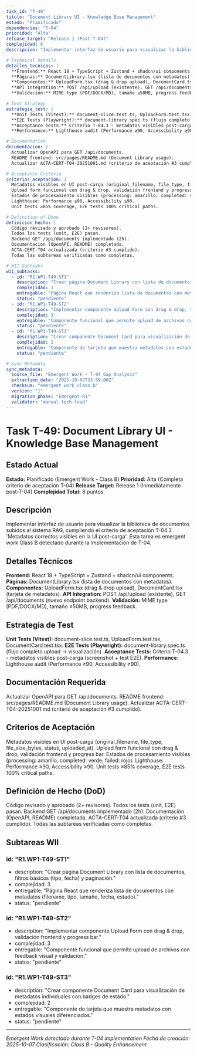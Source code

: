 ```yaml
---
task_id: "T-49"
titulo: "Document Library UI - Knowledge Base Management"
estado: "Planificado"
dependencias: "T-04"
prioridad: "Alta"
release_target: "Release 1 (Post-T-04)"
complejidad: 8
descripcion: "Implementar interfaz de usuario para visualizar la biblioteca de documentos subidos al sistema RAG, cumpliendo el criterio de aceptación T-04.3 'Metadatos correctos visibles en la UI post-carga'. Esta tarea es emergent work Class B detectado durante la implementación de T-04."

# Technical Details
detalles_tecnicos: |
  **Frontend:** React 18 + TypeScript + Zustand + shadcn/ui components.
  **Páginas:** DocumentLibrary.tsx (lista de documentos con metadatos).
  **Componentes:** UploadForm.tsx (drag & drop upload), DocumentCard.tsx (tarjeta de metadatos).
  **API Integration:** POST /api/upload (existente), GET /api/documents (nuevo endpoint backend).
  **Validación:** MIME type (PDF/DOCX/MD), tamaño ≤50MB, progress feedback.

# Test Strategy
estrategia_test: |
  **Unit Tests (Vitest):** document-slice.test.ts, UploadForm.test.tsx, DocumentCard.test.tsx.
  **E2E Tests (Playwright):** document-library.spec.ts (flujo completo upload → visualización).
  **Acceptance Tests:** Criterio T-04.3 - metadatos visibles post-carga (screenshot + test E2E).
  **Performance:** Lighthouse audit (Performance ≥90, Accessibility ≥90).

# Documentation
documentacion: |
  Actualizar OpenAPI para GET /api/documents.
  README frontend: src/pages/README.md (Document Library usage).
  Actualizar ACTA-CERT-T04-20251001.md (criterio de aceptación #3 cumplido).

# Acceptance Criteria
criterios_aceptacion: |
  Metadatos visibles en UI post-carga (original_filename, file_type, file_size_bytes, status, uploaded_at).
  Upload form funcional con drag & drop, validación frontend y progress bar.
  Estados de procesamiento visibles (processing: amarillo, completed: verde, failed: rojo).
  Lighthouse: Performance ≥90, Accessibility ≥90.
  Unit tests ≥85% coverage, E2E tests 100% critical paths.

# Definition of Done
definicion_hecho: |
  Código revisado y aprobado (2+ revisores).
  Todos los tests (unit, E2E) pasan.
  Backend GET /api/documents implementado (2h).
  Documentación (OpenAPI, README) completada.
  ACTA-CERT-T04 actualizada (criterio #3 cumplido).
  Todas las subtareas verificadas como completas.

# WII Subtasks
wii_subtasks:
  - id: "R1.WP1-T49-ST1"
    description: "Crear página Document Library con lista de documentos, filtros básicos (tipo, fecha) y paginación."
    complejidad: 3
    entregable: "Página React que renderiza lista de documentos con metadatos (filename, tipo, tamaño, fecha, estado)."
    status: "pendiente"
  - id: "R1.WP1-T49-ST2"
    description: "Implementar componente Upload Form con drag & drop, validación frontend y progress bar."
    complejidad: 3
    entregable: "Componente funcional que permite upload de archivos con feedback visual y validación."
    status: "pendiente"
  - id: "R1.WP1-T49-ST3"
    description: "Crear componente Document Card para visualización de metadatos individuales con badges de estado."
    complejidad: 2
    entregable: "Componente de tarjeta que muestra metadatos con estados visuales diferenciados."
    status: "pendiente"

# Sync Metadata
sync_metadata:
  source_file: "Emergent Work - T-04 Gap Analysis"
  extraction_date: "2025-10-07T23:59:00Z"
  checksum: "emergent_work_class_b"
  version: "1"
  migration_phase: "Emergent-R1"
  validator: "manual-tech-lead"
---
```


# Task T-49: Document Library UI - Knowledge Base Management

## Estado Actual
**Estado:** Planificado (Emergent Work - Class B)
**Prioridad:** Alta (Completa criterio de aceptación T-04)
**Release Target:** Release 1 (Inmediatamente post-T-04)
**Complejidad Total:** 8 puntos

## Descripción
Implementar interfaz de usuario para visualizar la biblioteca de documentos subidos al sistema RAG, cumpliendo el criterio de aceptación T-04.3 'Metadatos correctos visibles en la UI post-carga'. Esta tarea es emergent work Class B detectado durante la implementación de T-04.

## Detalles Técnicos
**Frontend:** React 18 + TypeScript + Zustand + shadcn/ui components.
**Páginas:** DocumentLibrary.tsx (lista de documentos con metadatos).
**Componentes:** UploadForm.tsx (drag & drop upload), DocumentCard.tsx (tarjeta de metadatos).
**API Integration:** POST /api/upload (existente), GET /api/documents (nuevo endpoint backend).
**Validación:** MIME type (PDF/DOCX/MD), tamaño ≤50MB, progress feedback.

## Estrategia de Test
**Unit Tests (Vitest):** document-slice.test.ts, UploadForm.test.tsx, DocumentCard.test.tsx.
**E2E Tests (Playwright):** document-library.spec.ts (flujo completo upload → visualización).
**Acceptance Tests:** Criterio T-04.3 - metadatos visibles post-carga (screenshot + test E2E).
**Performance:** Lighthouse audit (Performance ≥90, Accessibility ≥90).

## Documentación Requerida
Actualizar OpenAPI para GET /api/documents.
README frontend: src/pages/README.md (Document Library usage).
Actualizar ACTA-CERT-T04-20251001.md (criterio de aceptación #3 cumplido).

## Criterios de Aceptación
Metadatos visibles en UI post-carga (original_filename, file_type, file_size_bytes, status, uploaded_at).
Upload form funcional con drag & drop, validación frontend y progress bar.
Estados de procesamiento visibles (processing: amarillo, completed: verde, failed: rojo).
Lighthouse: Performance ≥90, Accessibility ≥90.
Unit tests ≥85% coverage, E2E tests 100% critical paths.

## Definición de Hecho (DoD)
Código revisado y aprobado (2+ revisores).
Todos los tests (unit, E2E) pasan.
Backend GET /api/documents implementado (2h).
Documentación (OpenAPI, README) completada.
ACTA-CERT-T04 actualizada (criterio #3 cumplido).
Todas las subtareas verificadas como completas.

## Subtareas WII
### id: "R1.WP1-T49-ST1"
- description: "Crear página Document Library con lista de documentos, filtros básicos (tipo, fecha) y paginación."
- complejidad: 3
- entregable: "Página React que renderiza lista de documentos con metadatos (filename, tipo, tamaño, fecha, estado)."
- status: "pendiente"
### id: "R1.WP1-T49-ST2"
- description: "Implementar componente Upload Form con drag & drop, validación frontend y progress bar."
- complejidad: 3
- entregable: "Componente funcional que permite upload de archivos con feedback visual y validación."
- status: "pendiente"
### id: "R1.WP1-T49-ST3"
- description: "Crear componente Document Card para visualización de metadatos individuales con badges de estado."
- complejidad: 2
- entregable: "Componente de tarjeta que muestra metadatos con estados visuales diferenciados."
- status: "pendiente"

---
*Emergent Work detectado durante T-04 implementation*
*Fecha de creación: 2025-10-07*
*Clasificación: Class B - Quality Enhancement*
